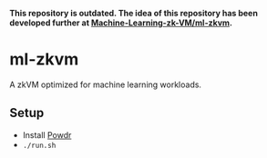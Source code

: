 **This repository is outdated. The idea of this repository has been developed further at [Machine-Learning-zk-VM/ml-zkvm](https://github.com/Machine-Learning-zk-VM/ml-zkvm).**

# ml-zkvm

A zkVM optimized for machine learning workloads.

## Setup

- Install [Powdr](https://github.com/powdr-labs/powdr)
- `./run.sh`
